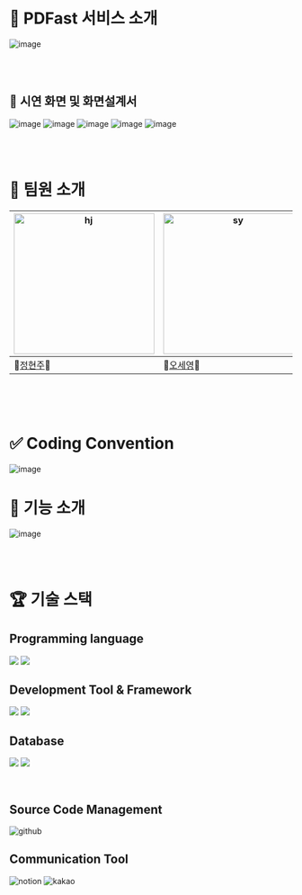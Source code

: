 # 📂 PDFast 서비스 소개
![image](https://github.com/user-attachments/assets/23a109ed-c437-4cae-8c1a-6a4ec5e9b4ed)


<br/>
<br/>

## 🎥 시연 화면 및 화면설계서
![image](https://github.com/user-attachments/assets/674688a0-9c0b-4322-afe8-47d235253f0b)
![image](https://github.com/user-attachments/assets/6fdab5b9-6419-4073-b7cd-52c5604208ea)
![image](https://github.com/user-attachments/assets/cd7fef13-489f-45eb-a4bc-47441c00a772)
![image](https://github.com/user-attachments/assets/1d5e89a6-1e95-4146-b837-e523d962c6d1)
![image](https://github.com/user-attachments/assets/4660cdeb-475e-44f2-8a14-dd3dabce0f36)



<br/>
<br/>


# 👥 팀원 소개

| <img width="250" alt="hj" src="https://github.com/user-attachments/assets/a2e22116-1324-409d-b678-9d5e475857fc"> | <img width="250" alt="sy" src="https://github.com/user-attachments/assets/9f34a8b5-2fc2-4e41-bf53-8c47bdfaedcb"> |
| --- | --- |
| 🐼[정현주](https://github.com/wjdguswn1203)🐼 | 🐶[오세영](https://github.com/osy0602)🐶 |


<br/>
<br/>
<br/>

# ✅ Coding Convention
![image](https://github.com/user-attachments/assets/f713fe06-4f3c-45d6-9a22-e3a1720917f2)

 

# 📝 기능 소개
![image](https://github.com/user-attachments/assets/a60b3d79-7f90-4856-9e0d-e7b967a03a5d)



<br/>
<br/>

# 🏆 기술 스택
## Programming language

<img src="https://img.shields.io/badge/Python-3776AB?style=for-the-badge&logo=python&logoColor=white"/> <img src="https://img.shields.io/badge/JavaScript-F7DF1E?style=for-the-badge&logo=javascript&logoColor=black"/>
<br/>

## Development Tool & Framework
<img src="https://img.shields.io/badge/JsonServer-003399?style=for-the-badge&logo=json&logoColor=white"/> <img src="https://img.shields.io/badge/FastAPI-009688?style=for-the-badge&logo=fastapi&logoColor=white"/>
<br/>

## Database

<img src="https://img.shields.io/badge/-MongoDB-13aa52?style=for-the-badge&logo=mongodb&logoColor=white"/> <img src="https://img.shields.io/badge/MySQL-4479A1?style=for-the-badge&logo=mysql&logoColor=white"/>

<br/>


## Source Code Management
<img alt="github" src="https://img.shields.io/badge/Github-000000?style=for-the-badge&logo=github&logoColor=white"> 
<br/>


## Communication Tool

<img alt="notion" src="https://img.shields.io/badge/Notion-000000?style=for-the-badge&logo=notion&logoColor=white"> <img alt="kakao" src="https://img.shields.io/badge/KakaoTalk-FFCD00?style=for-the-badge&logo=kakao&logoColor=black"> 


<br/>
<br/>
<br/>



